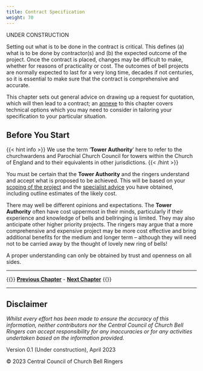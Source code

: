 ```yaml
---
title: Contract Specification
weight: 70
---
```


UNDER CONSTRUCTION

Setting out what is to be done in the contract is critical. This defines (a) what is to be done by contractor(s) and (b) the expected outcome of the project. Once the contract is placed, changes may be difficult to make, whether for reasons of practicality or cost. The outcomes of bell projects are normally expected to last for a very long time, decades if not centuries, so it is essential to make sure that the contract is comprehensive and accurate.

This chapter sets out general advice on drawing up a request for quotation, which will then lead to a contract; an [annexe](../070-contract-specification/technical-options/) to this chapter covers technical options which you may need to consider in tailoring your specification to your particular situation.

## Before You Start

{{< hint info >}}
We use the term ‘**Tower Authority**’ here to refer to the churchwardens and Parochial Church Council for towers within the Church of England and to their equivalents in other jurisdictions.
{{< /hint >}}

You must be certain that the **Tower Authority** and the ringers understand and accept what is proposed to be achieved. This will be based on your [scoping of the project](../020-scoping-project/) and the [specialist advice](../030-specialist-advice/) you have obtained, including outline estimates of the likely cost.

There may well be different opinions and expectations. The **Tower Authority** often have cost uppermost in their minds, particularly if their experience and knowledge of bells and bellringing is limited. They may also anticipate other higher priority projects. The ringers may argue that a more comprehensive and expensive project may be more cost effective and bring additional benefits for the medium and longer term – although they will need not to be carried away by the thought of lovely new ring of bells!

A proper understanding can only be obtained by trust and openness on all sides.









----

{{<hint info>}}
**[Previous Chapter](../060-stakeholder-engagement/)** - **[Next Chapter](../090-project-finance/)**
{{</hint>}}

----

## Disclaimer
 
*Whilst every effort has been made to ensure the accuracy of this information, neither contributors nor the Central Council of Church Bell Ringers can accept responsibility for any inaccuracies or for any activities undertaken based on the information provided.*

Version 0.1 (Under construction), April 2023

© 2023 Central Council of Church Bell Ringers
